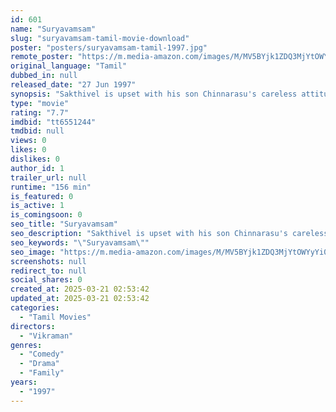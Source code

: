 ```yaml
---
id: 601
name: "Suryavamsam"
slug: "suryavamsam-tamil-movie-download"
poster: "posters/suryavamsam-tamil-1997.jpg"
remote_poster: "https://m.media-amazon.com/images/M/MV5BYjk1ZDQ3MjYtOWYyYi00MTNjLTk1MzEtNmQ4Nzc4MTI2ZjU3XkEyXkFqcGc@._V1_SX300.jpg"
original_language: "Tamil"
dubbed_in: null
released_date: "27 Jun 1997"
synopsis: "Sakthivel is upset with his son Chinnarasu's careless attitude. He is further infuriated when Chinnarasu refuses to marry Gowri. Then he meets Nandini, who seems to turn around his life."
type: "movie"
rating: "7.7"
imdbid: "tt6551244"
tmdbid: null
views: 0
likes: 0
dislikes: 0
author_id: 1
trailer_url: null
runtime: "156 min"
is_featured: 0
is_active: 1
is_comingsoon: 0
seo_title: "Suryavamsam"
seo_description: "Sakthivel is upset with his son Chinnarasu's careless attitude. He is further infuriated when Chinnarasu refuses to marry Gowri. Then he meets Nandini, who seems to turn around his life."
seo_keywords: "\"Suryavamsam\""
seo_image: "https://m.media-amazon.com/images/M/MV5BYjk1ZDQ3MjYtOWYyYi00MTNjLTk1MzEtNmQ4Nzc4MTI2ZjU3XkEyXkFqcGc@._V1_SX300.jpg"
screenshots: null
redirect_to: null
social_shares: 0
created_at: 2025-03-21 02:53:42
updated_at: 2025-03-21 02:53:42
categories:
  - "Tamil Movies"
directors:
  - "Vikraman"
genres:
  - "Comedy"
  - "Drama"
  - "Family"
years:
  - "1997"
---
```

